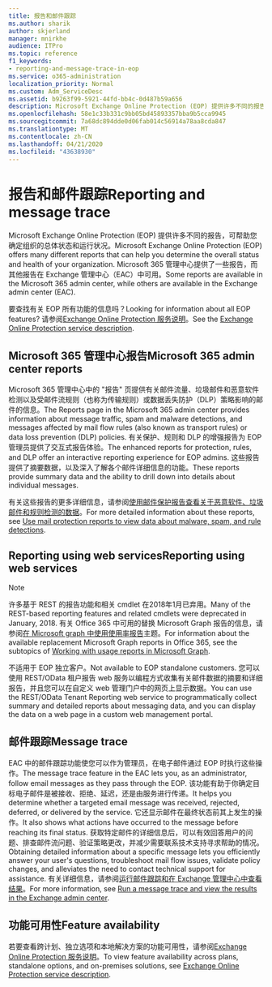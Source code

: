 ```yaml
---
title: 报告和邮件跟踪
ms.author: sharik
author: skjerland
manager: mnirkhe
audience: ITPro
ms.topic: reference
f1_keywords:
- reporting-and-message-trace-in-eop
ms.service: o365-administration
localization_priority: Normal
ms.custom: Adm_ServiceDesc
ms.assetid: b9263f99-5921-44fd-bb4c-0d487b59a656
description: Microsoft Exchange Online Protection (EOP) 提供许多不同的报告，可帮助您确定组织的总体状态和运行状况。 Microsoft 365 管理中心提供了一些报告，而其他报告在 Exchange 管理中心（EAC）中可用。
ms.openlocfilehash: 58e1c33b331c9bb05bd45893357bba9b5cca9945
ms.sourcegitcommit: 7a68dc894dde0d06fab014c56914a78aa8cda847
ms.translationtype: MT
ms.contentlocale: zh-CN
ms.lasthandoff: 04/21/2020
ms.locfileid: "43638930"
---
```

# <a name="reporting-and-message-trace"></a><span data-ttu-id="0165e-104">报告和邮件跟踪</span><span class="sxs-lookup"><span data-stu-id="0165e-104">Reporting and message trace</span></span>

<span data-ttu-id="0165e-105">Microsoft Exchange Online Protection (EOP) 提供许多不同的报告，可帮助您确定组织的总体状态和运行状况。</span><span class="sxs-lookup"><span data-stu-id="0165e-105">Microsoft Exchange Online Protection (EOP) offers many different reports that can help you determine the overall status and health of your organization.</span></span> <span data-ttu-id="0165e-106">Microsoft 365 管理中心提供了一些报告，而其他报告在 Exchange 管理中心（EAC）中可用。</span><span class="sxs-lookup"><span data-stu-id="0165e-106">Some reports are available in the Microsoft 365 admin center, while others are available in the Exchange admin center (EAC).</span></span>

<span data-ttu-id="0165e-107">要查找有关 EOP 所有功能的信息吗？</span><span class="sxs-lookup"><span data-stu-id="0165e-107">Looking for information about all EOP features?</span></span> <span data-ttu-id="0165e-108">请参阅[Exchange Online Protection 服务说明](exchange-online-protection-service-description.md)。</span><span class="sxs-lookup"><span data-stu-id="0165e-108">See the [Exchange Online Protection service description](exchange-online-protection-service-description.md).</span></span>

## <a name="microsoft-365-admin-center-reports"></a><span data-ttu-id="0165e-109">Microsoft 365 管理中心报告</span><span class="sxs-lookup"><span data-stu-id="0165e-109">Microsoft 365 admin center reports</span></span>

<span data-ttu-id="0165e-110">Microsoft 365 管理中心中的 "报告" 页提供有关邮件流量、垃圾邮件和恶意软件检测以及受邮件流规则（也称为传输规则）或数据丢失防护（DLP）策略影响的邮件的信息。</span><span class="sxs-lookup"><span data-stu-id="0165e-110">The Reports page in the Microsoft 365 admin center provides information about message traffic, spam and malware detections, and messages affected by mail flow rules (also known as transport rules) or data loss prevention (DLP) policies.</span></span> <span data-ttu-id="0165e-111">有关保护、规则和 DLP 的增强报告为 EOP 管理员提供了交互式报告体验。</span><span class="sxs-lookup"><span data-stu-id="0165e-111">The enhanced reports for protection, rules, and DLP offer an interactive reporting experience for EOP admins.</span></span> <span data-ttu-id="0165e-112">这些报告提供了摘要数据，以及深入了解各个邮件详细信息的功能。</span><span class="sxs-lookup"><span data-stu-id="0165e-112">These reports provide summary data and the ability to drill down into details about individual messages.</span></span>

<span data-ttu-id="0165e-113">有关这些报告的更多详细信息，请参阅[使用邮件保护报告查看关于恶意软件、垃圾邮件和规则检测的数据](https://docs.microsoft.com/exchange/monitoring/use-mail-protection-reports)。</span><span class="sxs-lookup"><span data-stu-id="0165e-113">For more detailed information about these reports, see [Use mail protection reports to view data about malware, spam, and rule detections](https://docs.microsoft.com/exchange/monitoring/use-mail-protection-reports).</span></span>

## <a name="reporting-using-web-services"></a><span data-ttu-id="0165e-114">Reporting using web services</span><span class="sxs-lookup"><span data-stu-id="0165e-114">Reporting using web services</span></span>

> [!NOTE]
> <span data-ttu-id="0165e-115">许多基于 REST 的报告功能和相关 cmdlet 在2018年1月已弃用。</span><span class="sxs-lookup"><span data-stu-id="0165e-115">Many of the REST-based reporting features and related cmdlets were deprecated in January, 2018.</span></span> <span data-ttu-id="0165e-116">有关 Office 365 中可用的替换 Microsoft Graph 报告的信息，请参阅[在 Microsoft graph 中使用使用率报告](https://go.microsoft.com/fwlink/p/?LinkID=865135)主题。</span><span class="sxs-lookup"><span data-stu-id="0165e-116">For information about the available replacement Microsoft Graph reports in Office 365, see the subtopics of [Working with usage reports in Microsoft Graph](https://go.microsoft.com/fwlink/p/?LinkID=865135).</span></span>

<span data-ttu-id="0165e-117">不适用于 EOP 独立客户。</span><span class="sxs-lookup"><span data-stu-id="0165e-117">Not available to EOP standalone customers.</span></span> <span data-ttu-id="0165e-118">您可以使用 REST/OData 租户报告 web 服务以编程方式收集有关邮件数据的摘要和详细报告，并且您可以在自定义 web 管理门户中的网页上显示数据。</span><span class="sxs-lookup"><span data-stu-id="0165e-118">You can use the REST/OData Tenant Reporting web service to programmatically collect summary and detailed reports about messaging data, and you can display the data on a web page in a custom web management portal.</span></span>

## <a name="message-trace"></a><span data-ttu-id="0165e-119">邮件跟踪</span><span class="sxs-lookup"><span data-stu-id="0165e-119">Message trace</span></span>

<span data-ttu-id="0165e-120">EAC 中的邮件跟踪功能使您可以作为管理员，在电子邮件通过 EOP 时执行这些操作。</span><span class="sxs-lookup"><span data-stu-id="0165e-120">The message trace feature in the EAC lets you, as an administrator, follow email messages as they pass through the EOP.</span></span> <span data-ttu-id="0165e-121">该功能有助于你确定目标电子邮件是被接收、拒绝、延迟，还是由服务进行传递。</span><span class="sxs-lookup"><span data-stu-id="0165e-121">It helps you determine whether a targeted email message was received, rejected, deferred, or delivered by the service.</span></span> <span data-ttu-id="0165e-122">它还显示邮件在最终状态前其上发生的操作。</span><span class="sxs-lookup"><span data-stu-id="0165e-122">It also shows what actions have occurred to the message before reaching its final status.</span></span> <span data-ttu-id="0165e-123">获取特定邮件的详细信息后，可以有效回答用户的问题、排查邮件流问题、验证策略更改，并减少需要联系技术支持寻求帮助的情况。</span><span class="sxs-lookup"><span data-stu-id="0165e-123">Obtaining detailed information about a specific message lets you efficiently answer your user's questions, troubleshoot mail flow issues, validate policy changes, and alleviates the need to contact technical support for assistance.</span></span> <span data-ttu-id="0165e-124">有关详细信息，请参阅[运行邮件跟踪和在 Exchange 管理中心中查看结果](https://docs.microsoft.com/exchange/monitoring/trace-an-email-message/run-a-message-trace-and-view-results)。</span><span class="sxs-lookup"><span data-stu-id="0165e-124">For more information, see [Run a message trace and view the results in the Exchange admin center](https://docs.microsoft.com/exchange/monitoring/trace-an-email-message/run-a-message-trace-and-view-results).</span></span>

## <a name="feature-availability"></a><span data-ttu-id="0165e-125">功能可用性</span><span class="sxs-lookup"><span data-stu-id="0165e-125">Feature availability</span></span>

<span data-ttu-id="0165e-126">若要查看跨计划、独立选项和本地解决方案的功能可用性，请参阅[Exchange Online Protection 服务说明](exchange-online-protection-service-description.md)。</span><span class="sxs-lookup"><span data-stu-id="0165e-126">To view feature availability across plans, standalone options, and on-premises solutions, see [Exchange Online Protection service description](exchange-online-protection-service-description.md).</span></span>

